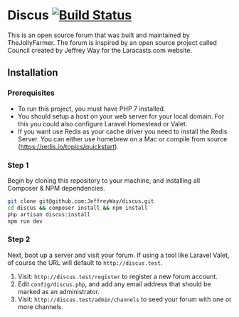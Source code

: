 # Discus [![Build Status](https://travis-ci.org/JeffreyWay/council.svg?branch=master)](https://travis-ci.org/JeffreyWay/council)

This is an open source forum that was built and maintained by TheJollyFarmer.
The forum is inspired by an open source project called Council created by
Jeffrey Way for the Laracasts.com website.

## Installation

### Prerequisites

* To run this project, you must have PHP 7 installed.
* You should setup a host on your web server for your local domain. For this you could also configure Laravel Homestead or Valet. 
* If you want use Redis as your cache driver you need to install the Redis Server. You can either use homebrew on a Mac or compile from source (https://redis.io/topics/quickstart). 

### Step 1

Begin by cloning this repository to your machine, and installing all Composer & NPM dependencies.

```bash
git clone git@github.com:JeffreyWay/discus.git
cd discus && composer install && npm install
php artisan discus:install
npm run dev
```

### Step 2

Next, boot up a server and visit your forum. If using a tool like Laravel Valet, of course the URL will default to `http://discus.test`. 

1. Visit: `http://discus.test/register` to register a new forum account.
2. Edit `config/discus.php`, and add any email address that should be marked as an administrator.
3. Visit: `http://discus.test/admin/channels` to seed your forum with one or more channels.